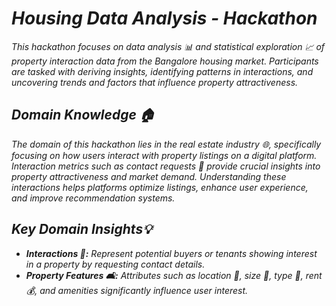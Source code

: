 # ***Housing Data Analysis - Hackathon***
*This hackathon focuses on data analysis 📊 and statistical exploration 📈 of property interaction data from the Bangalore housing market. Participants are tasked with deriving insights, identifying patterns in interactions, and uncovering trends and factors that influence property attractiveness.*

## ***Domain Knowledge 🏠***
*The domain of this hackathon lies in the real estate industry 🌐, specifically focusing on how users interact with property listings on a digital platform. Interaction metrics such as contact requests 📩 provide crucial insights into property attractiveness and market demand. Understanding these interactions helps platforms optimize listings, enhance user experience, and improve recommendation systems.*

## ***Key Domain Insights💡***
- ***Interactions 🔄:*** *Represent potential buyers or tenants showing interest in a property by requesting contact details.*
- ***Property Features 🛋:*** *Attributes such as location 📍, size 📐, type 🏢, rent 💰, and amenities significantly influence user interest.*



